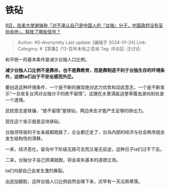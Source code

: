 # 铁砧
[9日，驻美大使谢锋称「对不承认自己是中国人的『台独』分子，中国政府没有妥协余地」，释放了哪些信号？](https://www.zhihu.com/question/638853282/answer/3373149417)

> Author: #0-Anonymity
> Last update: [编辑于 2024-01-24]
> Link:
> Category: #【答集】/13-百年未有之变局
> Tag: 
> 评论区:
> 泛讨论:

和平统一的基本条件是减少台独人口比例。

**减少台独人口比例不是靠杀，也不是靠教育，而是靠制造不利于台独生存的环境条件，迫使ta们出于不安全感而外迁。**

要创造这种环境条件，一个是不断的展现绝对武力优势和动武意志，一个是不断宣示“一旦收复台湾对台独分子的绝不留情”。这跟在水里滴盐迫使草履虫游向别处是一个道理。

武统意志是铁锤，“绝不留情”是铁砧，两边夹击才能产生足够的排出力。

现在这个宣示就是这块铁砧。

台独领导层的子女亲戚都跑路了，企业都迁走了，台岛内部的经济与社会秩序就会发生结构性的滑移。

一来，经济恶化，留岛中下阶级无路可去而又毫无前途，这种日子ta们过不下去。

二来，台独分子自己捞满就跑，将会丧失基本的道德立场。

ta们内部自己会发生激烈撕裂。

出逃加翻脸，这样台独人口比例自然会降下来，迟早有一天瓜熟蒂落。